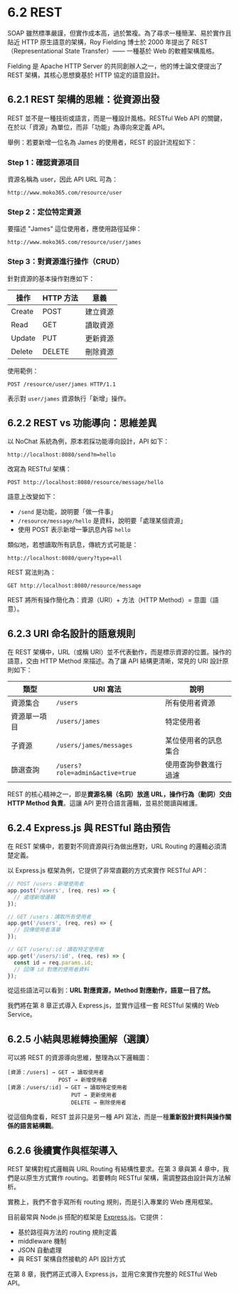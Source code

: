 # 6.2 REST

SOAP 雖然標準嚴謹，但實作成本高，過於繁複。為了尋求一種簡潔、易於實作且貼近 HTTP 原生語意的架構，Roy Fielding 博士於 2000 年提出了 REST（Representational State Transfer）—— 一種基於 Web 的軟體架構風格。

Fielding 是 Apache HTTP Server 的共同創辦人之一，他的博士論文便提出了 REST 架構，其核心思想奠基於 HTTP 協定的語意設計。

## 6.2.1 REST 架構的思維：從資源出發

REST 並不是一種技術或語言，而是一種設計風格。RESTful Web API 的關鍵，在於以「資源」為單位，而非「功能」為導向來定義 API。

舉例：若要新增一位名為 James 的使用者，REST 的設計流程如下：

### Step 1：確認資源項目

資源名稱為 user，因此 API URL 可為：

```text
http://www.moko365.com/resource/user
```

### Step 2：定位特定資源

要描述 "James" 這位使用者，應使用路徑延伸：

```text
http://www.moko365.com/resource/user/james
```

### Step 3：對資源進行操作（CRUD）

針對資源的基本操作對應如下：

| 操作       | HTTP 方法 | 意義     |
|------------|-----------|----------|
| Create     | POST      | 建立資源 |
| Read       | GET       | 讀取資源 |
| Update     | PUT       | 更新資源 |
| Delete     | DELETE    | 刪除資源 |

使用範例：

```http
POST /resource/user/james HTTP/1.1
```

表示對 `user/james` 資源執行「新增」操作。

## 6.2.2 REST vs 功能導向：思維差異

以 NoChat 系統為例，原本若採功能導向設計，API 如下：

```http
http://localhost:8080/send?m=hello
```

改寫為 RESTful 架構：

```http
POST http://localhost:8080/resource/message/hello
```

語意上改變如下：

- `/send` 是功能，說明要「做一件事」
- `/resource/message/hello` 是資料，說明要「處理某個資源」
- 使用 POST 表示新增一筆訊息內容 `hello`

類似地，若想讀取所有訊息，傳統方式可能是：

```http
http://localhost:8080/query?type=all
```

REST 寫法則為：

```http
GET http://localhost:8080/resource/message
```

REST 將所有操作簡化為：資源（URI）+ 方法（HTTP Method）= 意圖（語意）。

## 6.2.3 URI 命名設計的語意規則

在 REST 架構中，URL（或稱 URI）並不代表動作，而是標示資源的位置。操作的語意，交由 HTTP Method 來描述。為了讓 API 結構更清晰，常見的 URI 設計原則如下：

| 類型         | URI 寫法                        | 說明                       |
|--------------|----------------------------------|----------------------------|
| 資源集合     | `/users`                         | 所有使用者資源             |
| 資源單一項目 | `/users/james`                  | 特定使用者                 |
| 子資源       | `/users/james/messages`          | 某位使用者的訊息集合       |
| 篩選查詢     | `/users?role=admin&active=true` | 使用查詢參數進行過濾       |

REST 的核心精神之一，即是**資源名稱（名詞）放進 URL，操作行為（動詞）交由 HTTP Method 負責**。這讓 API 更符合語言邏輯，並易於閱讀與維護。

## 6.2.4 Express.js 與 RESTful 路由預告

在 REST 架構中，若要對不同資源與行為做出應對，URL Routing 的邏輯必須清楚定義。

以 Express.js 框架為例，它提供了非常直觀的方式來實作 RESTful API：

```javascript
// POST /users：新增使用者
app.post('/users', (req, res) => {
  // 處理新增邏輯
});

// GET /users：讀取所有使用者
app.get('/users', (req, res) => {
  // 回傳使用者清單
});

// GET /users/:id：讀取特定使用者
app.get('/users/:id', (req, res) => {
  const id = req.params.id;
  // 回傳 id 對應的使用者資料
});
```

從這些語法可以看到：**URL 對應資源，Method 對應動作，語意一目了然。**

我們將在第 8 章正式導入 Express.js，並實作這樣一套 RESTful 架構的 Web Service。

## 6.2.5 小結與思維轉換圖解（選讀）

可以將 REST 的資源導向思維，整理為以下邏輯圖：

```
[資源：/users] → GET → 讀取使用者
                POST → 新增使用者
[資源：/users/:id] → GET → 讀取特定使用者
                    PUT → 更新使用者
                    DELETE → 刪除使用者
```

從這個角度看，REST 並非只是另一種 API 寫法，而是一種**重新設計資料與操作關係的語言結構觀**。

## 6.2.6 後續實作與框架導入

REST 架構對程式邏輯與 URL Routing 有結構性要求。在第 3 章與第 4 章中，我們是以原生方式實作 routing。若要轉向 RESTful 架構，需調整路由設計與方法解析。

實務上，我們不會手寫所有 routing 規則，而是引入專業的 Web 應用框架。

目前最常與 Node.js 搭配的框架是 [Express.js](http://expressjs.com/)。它提供：

- 基於路徑與方法的 routing 規則定義
- middleware 機制
- JSON 自動處理
- 與 REST 架構自然接軌的 API 設計方式

在第 8 章，我們將正式導入 Express.js，並用它來實作完整的 RESTful Web API。
